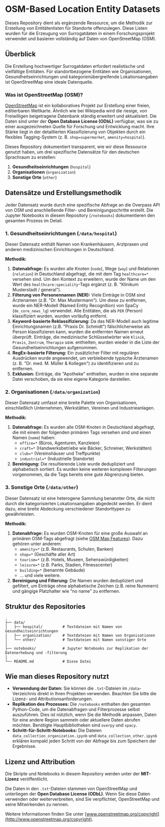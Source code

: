 # OSM-Based Location Entity Datasets

Dieses Repository dient als ergänzende Ressource, um die Methodik zur Erstellung von Entitätenlisten für Standorte offenzulegen. Diese Listen wurden für die Erzeugung von Surrogatdaten in einem Forschungsprojekt verwendet und basieren vollständig auf Daten von OpenStreetMap (OSM).

## Überblick

Die Erstellung hochwertiger Surrogatdaten erfordert realistische und vielfältige Entitäten. Für standortbezogene Entitäten wie Organisationen, Gesundheitseinrichtungen und kategorienübergreifende Lokationsangaben ist OpenStreetMap eine ideale Datenquelle.

### Was ist OpenStreetMap (OSM)?

[OpenStreetMap](https://www.openstreetmap.org/) ist ein kollaboratives Projekt zur Erstellung einer freien, editierbaren Weltkarte. Ähnlich wie bei Wikipedia wird die riesige, von Freiwilligen beigetragene Datenbank ständig erweitert und aktualisiert. Die Daten sind unter der **Open Database License (ODbL)** verfügbar, was sie zu einer ausgezeichneten Quelle für Forschung und Entwicklung macht. Ihre Stärke liegt in der detaillierten Klassifizierung von Objekten durch ein flexibles Tagging-System (z. B. `shop=supermarket`, `amenity=hospital`).

Dieses Repository dokumentiert transparent, wie wir diese Ressource genutzt haben, um drei spezifische Datensätze für den deutschen Sprachraum zu erstellen:
1.  **Gesundheitseinrichtungen** (`hospital`)
2.  **Organisationen** (`organization`)
3.  **Sonstige Orte** (`other`)

## Datensätze und Erstellungsmethodik

Jeder Datensatz wurde durch eine spezifische Abfrage an die Overpass API von OSM und anschließende Filter- und Bereinigungsschritte erstellt. Die Jupyter Notebooks in diesem Repository (`/notebooks`) dokumentieren den gesamten Prozess im Detail.

### 1. Gesundheitseinrichtungen (`/data/hospital`)

Dieser Datensatz enthält Namen von Krankenhäusern, Arztpraxen und anderen medizinischen Einrichtungen in Deutschland.

**Methodik:**
1.  **Datenabfrage:** Es wurden alle Knoten (`node`), Wege (`way`) und Relationen (`relation`) in Deutschland abgefragt, die mit dem Tag `healthcare=*` versehen sind. Um den Kontext zu erweitern, wurde der Name um den Wert des `healthcare:speciality`-Tags ergänzt (z. B. "Klinikum Musterstadt / general").
2.  **Filterung von Personennamen (NER):** Viele Einträge in OSM sind Ärztenamen (z.B. "Dr. Max Mustermann"). Um diese zu entfernen, wurde ein NER-Modell (Named Entity Recognition) von SpaCy (`de_core_news_lg`) verwendet. Alle Entitäten, die als `PER` (Person) klassifiziert wurden, wurden vorläufig entfernt.
3.  **Keyword-basierte Reklassifizierung:** Da das NER-Modell auch legitime Einrichtungsnamen (z.B. "Praxis Dr. Schmidt") fälschlicherweise als Person klassifizieren kann, wurden die entfernten Namen erneut überprüft. Einträge, die medizinische Schlüsselwörter wie `Klinik`, `Praxis`, `Zentrum`, `Therapie` usw. enthielten, wurden wieder in die Liste der Gesundheitseinrichtungen aufgenommen.
4.  **RegEx-basierte Filterung:** Ein zusätzlicher Filter mit regulären Ausdrücken wurde angewendet, um verbleibende typische Ärztenamen (z. B. "Dr. med. M. Müller & Kollegen") zu identifizieren und zu entfernen.
5.  **Exklusion:** Einträge, die "Apotheke" enthielten, wurden in eine separate Datei verschoben, da sie eine eigene Kategorie darstellen.

### 2. Organisationen (`/data/organization`)

Dieser Datensatz umfasst eine breite Palette von Organisationen, einschließlich Unternehmen, Werkstätten, Vereinen und Industrieanlagen.

**Methodik:**
1.  **Datenabfrage:** Es wurden alle OSM-Knoten in Deutschland abgefragt, die mit einem der folgenden primären Tags versehen sind und einen Namen (`name`) haben:
    *   `office=*` (Büros, Agenturen, Kanzleien)
    *   `craft=*` (Handwerksbetriebe wie Bäcker, Schreiner, Werkstätten)
    *   `club=*` (Vereinshäuser und Treffpunkte)
    *   `industrial=*` (Industrielle Standorte)
2.  **Bereinigung:** Die resultierende Liste wurde dedupliziert und alphabetisch sortiert. Es wurden keine weiteren komplexen Filterungen vorgenommen, da die Tags bereits eine gute Abgrenzung bieten.

### 3. Sonstige Orte (`/data/other`)

Dieser Datensatz ist eine heterogene Sammlung benannter Orte, die nicht durch die kategorisierten Lokationsangaben abgedeckt werden. Er dient dazu, eine breite Abdeckung verschiedener Standorttypen zu gewährleisten.

**Methodik:**
1.  **Datenabfrage:** Es wurden OSM-Knoten für eine große Auswahl an primären OSM-Tags abgefragt (siehe [OSM Map Features](https://wiki.openstreetmap.org/wiki/Map_features)). Dazu gehören unter anderem:
    *   `amenity=*` (z.B. Restaurants, Schulen, Banken)
    *   `shop=*` (Geschäfte aller Art)
    *   `tourism=*` (z.B. Hotels, Museen, Sehenswürdigkeiten)
    *   `leisure=*` (z.B. Parks, Stadien, Fitnesscenter)
    *   `building=*` (benannte Gebäude)
    *   ... und viele weitere.
2.  **Bereinigung und Filterung:** Die Namen wurden dedupliziert und gefiltert, um Einträge ohne alphabetische Zeichen (z.B. reine Nummern) und gängige Platzhalter wie "no name" zu entfernen.

## Struktur des Repositories

```
.
├── data/
│   ├── hospital/         # Textdateien mit Namen von Gesundheitseinrichtungen
│   ├── organization/     # Textdateien mit Namen von Organisationen
│   └── other/            # Textdateien mit Namen sonstiger Orte
│
├── notebooks/            # Jupyter Notebooks zur Replikation der Datenerhebung und -filterung
│
└── README.md             # Diese Datei
```

## Wie man dieses Repository nutzt

*   **Verwendung der Daten:** Sie können die `.txt`-Dateien im `/data`-Verzeichnis direkt in Ihren Projekten verwenden. Beachten Sie bitte die Lizenz- und Attributionsanforderungen.
*   **Replikation des Prozesses:** Die `/notebooks` enthalten den gesamten Python-Code, um die Datenabfragen und Filterprozesse selbst auszuführen. Dies ist nützlich, wenn Sie die Methodik anpassen, Daten für eine andere Region sammeln oder aktuellere Daten abrufen möchten. Benötigte Hauptbibliotheken sind `overpy` und `spacy`.
*   **Schritt-für-Schritt-Notebooks:** Die Dateien `data_collection_organization.ipynb` und `data_collection_other.ipynb` erklären kompakt jeden Schritt von der Abfrage bis zum Speichern der Ergebnisse.

## Lizenz und Attribution

Die Skripte und Notebooks in diesem Repository werden unter der **MIT-Lizenz** veröffentlicht.

Die Daten in den `.txt`-Dateien stammen von OpenStreetMap und unterliegen der **Open Database License (ODbL)**. Wenn Sie diese Daten verwenden oder weiterverbreiten, sind Sie verpflichtet, OpenStreetMap und seine Mitwirkenden zu nennen. 

Weitere Informationen finden Sie unter [www.openstreetmap.org/copyright](http://www.openstreetmap.org/copyright).

